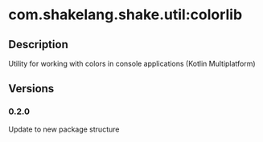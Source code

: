 # com.shakelang.shake.util:colorlib
## Description
Utility for working with colors in console applications (Kotlin Multiplatform)
## Versions
### 0.2.0
Update to new package structure